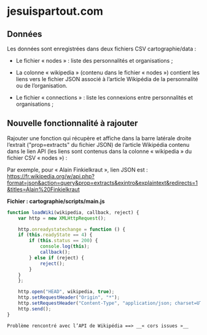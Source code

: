 # jesuispartout.com

## Données

Les données sont enregistrées dans deux fichiers CSV cartographie/data :
+ Le fichier « nodes » : liste des personnalités et organisations ;
- La colonne « wikipedia » (contenu dans le fichier « nodes ») contient les liens vers le fichier JSON associé à l’article Wikipédia de la personnalité ou de l’organisation.
+ Le fichier « connections » : liste les connexions entre personnalités et organisations ;


## Nouvelle fonctionnalité à rajouter

Rajouter une fonction qui récupère et affiche dans la barre latérale droite l’extrait ("prop=extracts" du fichier JSON) de l’article Wikipédia contenu dans le lien API (les liens sont contenus dans la colonne « wikipedia » du fichier CSV « nodes ») :

Par exemple, pour « Alain Finkielkraut », lien JSON est : https://fr.wikipedia.org/w/api.php?format=json&action=query&prop=extracts&exintro&explaintext&redirects=1&titles=Alain%20Finkielkraut


__Fichier : cartographie/scripts/main.js__

``` js
function loadWiki(wikipedia, callback, reject) {
    var http = new XMLHttpRequest();

    http.onreadystatechange = function () {
    if (this.readyState == 4) {
        if (this.status == 200) {
            console.log(this);
            callback();
        } else if (reject) {
            reject();
        }
    }
    };

    http.open("HEAD", wikipedia, true);
    http.setRequestHeader("Origin", "*");
    http.setRequestHeader("Content-Type", "application/json; charset=UTF-8");
    http.send();
}
```
```
Problème rencontré avec l’API de Wikipédia ==> __« cors issues »__
```